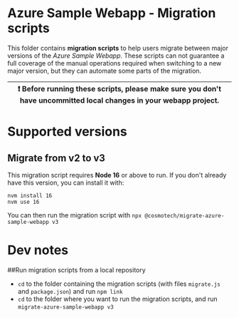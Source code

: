 # Azure Sample Webapp - Migration scripts

This folder contains **migration scripts** to help users migrate between major versions of the _Azure Sample Webapp_.
These scripts can not guarantee a full coverage of the manual operations required when switching to a new major version,
but they can automate some parts of the migration.

| :exclamation: Before running these scripts, please make sure you don't have uncommitted local changes in your webapp project. |
| ----------------------------------------------------------------------------------------------------------------------------- |

# Supported versions

## Migrate from v2 to v3

This migration script requires **Node 16** or above to run. If you don't already have this version, you can install it
with:

```
nvm install 16
nvm use 16
```

You can then run the migration script with `npx @cosmotech/migrate-azure-sample-webapp v3`

# Dev notes

##Run migration scripts from a local repository

- `cd` to the folder containing the migration scripts (with files `migrate.js` and `package.json`) and run `npm link`
- `cd` to the folder where you want to run the migration scripts, and run `migrate-azure-sample-webapp v3`
